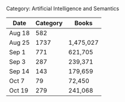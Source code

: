 Category: Artificial Intelligence and Semantics

   | Date   | Category  | Books     |
   |--------|-----------|-----------|
   | Aug 18 | 582       |           |
   | Aug 25 | 1737      | 1,475,027 |
   | Sep 1  | 771       | 621,705   |
   | Sep 3  | 287       | 239,371   |
   | Sep 14 | 143       | 179,659   |
   | Oct 7  | 79        |  72,450   |
   | Oct 19 | 279       |  241,068  | <-- Right before emails
   
